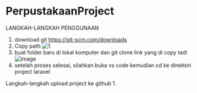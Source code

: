 # PerpustakaanProject

LANGKAH-LANGKAH PENGGUNAAN

1. download git https://git-scm.com/downloads
2. Copy path 
    ![1](https://github.com/AlfianFR1/PerpustakaanProject/assets/138290764/2225baef-5d5a-48df-ac51-347a93a3af22)
3. buat folder baru di lokal komputer dan git clone link yang di copy tadi
    ![image](https://github.com/AlfianFR1/PerpustakaanProject/assets/138290764/53905082-f981-444c-8f77-ddda4516eef6)
4. setelah proses selesai, silahkan buka vs code kemudian cd ke direktori project laravel


Langkah-langkah upload project ke github
1. 
    
   
